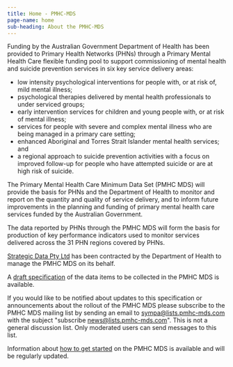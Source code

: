 ```yaml
---
title: Home - PMHC-MDS
page-name: home
sub-heading: About the PMHC-MDS
---
```


Funding by the Australian Government Department of Health has been provided to
Primary Health Networks (PHNs) through a Primary Mental Health Care flexible
funding pool to support commissioning of mental health and suicide prevention
services in six key service delivery areas:

* low intensity psychological interventions for people with, or at risk of,
  mild mental illness;
* psychological therapies delivered by mental health professionals to under
  serviced groups;
* early intervention services for children and young people with, or at risk of
  mental illness;
* services for people with severe and complex mental illness who are being
  managed in a primary care setting;
* enhanced Aboriginal and Torres Strait Islander mental health services; and
* a regional approach to suicide prevention activities with a focus on improved
  follow-up for people who have attempted suicide or are at high risk of suicide.

The Primary Mental Health Care Minimum Data Set (PMHC MDS) will provide the
basis for PHNs and the Department of Health to monitor and report on the quantity and quality of service delivery, and to inform future improvements in the planning and funding of primary mental health care services funded by the Australian Government.

The data reported by PHNs through the PMHC MDS will form the basis for
production of key performance indicators used to monitor services delivered
across the 31 PHN regions covered by PHNs.

<a href="//www.strategicdata.com.au/">Strategic Data Pty Ltd</a> has been contracted by the Department of Health to manage the PMHC MDS on its behalf.

A <a href="//docs.pmhc-mds.com/">draft specification</a> of the data items to be collected in the PMHC MDS is available.

If you would like to be notified about updates to this specification or
announcements about the rollout of the PMHC MDS please subscribe to the
PMHC MDS mailing list by sending an email to
[sympa@lists.pmhc-mds.com](mailto:sympa@lists.pmhc-mds.com?subject=subscribe%20news) with the subject "subscribe news@lists.pmhc-mds.com". This is not a general discussion list. Only moderated users can send
messages to this list.

Information about <a href="/getstarted/">how to get started</a> on the PMHC MDS is available and will be regularly updated.
